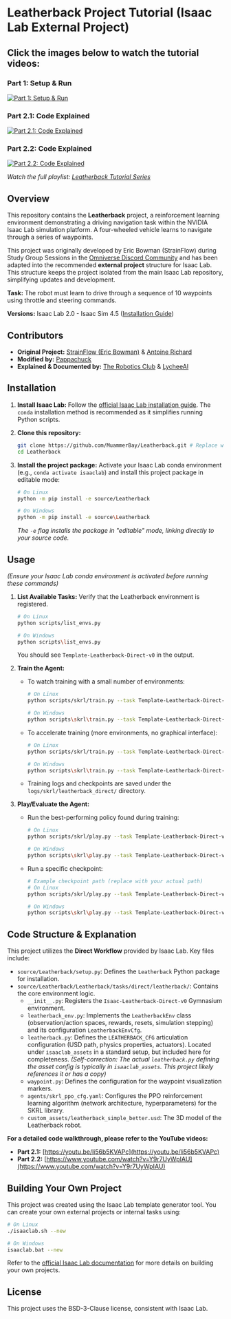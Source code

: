 # Leatherback Project Tutorial (Isaac Lab External Project)

## Click the images below to watch the tutorial videos:

### Part 1: Setup & Run
[![Part 1: Setup & Run](https://img.youtube.com/vi/bzHtZseHb34/0.jpg)](https://www.youtube.com/watch?v=bzHtZseHb34)

### Part 2.1: Code Explained
[![Part 2.1: Code Explained](https://img.youtube.com/vi/li56b5KVAPc/0.jpg)](https://www.youtube.com/watch?v=li56b5KVAPc)

### Part 2.2: Code Explained
[![Part 2.2: Code Explained](https://img.youtube.com/vi/Y9r7UyWpIAU/0.jpg)](https://www.youtube.com/watch?v=Y9r7UyWpIAU)

*Watch the full playlist: [Leatherback Tutorial Series](https://www.youtube.com/watch?v=bzHtZseHb34&list=PLQQ577DOyRN8jR7xs73WNDy98q05ElidM)*

## Overview

This repository contains the **Leatherback** project, a reinforcement learning environment demonstrating a driving navigation task within the NVIDIA Isaac Lab simulation platform. A four-wheeled vehicle learns to navigate through a series of waypoints.

This project was originally developed by Eric Bowman (StrainFlow) during Study Group Sessions in the [Omniverse Discord Community](https://discord.com/channels/827959428476174346/833873440418431017) and has been adapted into the recommended **external project** structure for Isaac Lab. This structure keeps the project isolated from the main Isaac Lab repository, simplifying updates and development.

**Task:** The robot must learn to drive through a sequence of 10 waypoints using throttle and steering commands.

**Versions:** Isaac Lab 2.0 - Isaac Sim 4.5 ([Installation Guide](https://isaac-sim.github.io/IsaacLab/main/source/setup/installation/index.html))

## Contributors

- **Original Project:** [StrainFlow (Eric Bowman)](https://www.linkedin.com/in/strainflow/) & [Antoine Richard](https://github.com/AntoineRichard/)
- **Modified by:** [Pappachuck](https://www.linkedin.com/in/renan-monteiro-barbosa/)
- **Explained & Documented by:** [The Robotics Club](https://www.youtube.com/@madeautonomous) & [LycheeAI](https://www.youtube.com/@LycheeAI)

## Installation

1.  **Install Isaac Lab:** Follow the [official Isaac Lab installation guide](https://isaac-sim.github.io/IsaacLab/main/source/setup/installation/index.html). The `conda` installation method is recommended as it simplifies running Python scripts.

2.  **Clone this repository:**
    ```bash
    git clone https://github.com/MuammerBay/Leatherback.git # Replace with your repo URL if different
    cd Leatherback
    ```

3.  **Install the project package:** Activate your Isaac Lab conda environment (e.g., `conda activate isaaclab`) and install this project package in editable mode:
    ```bash
    # On Linux
    python -m pip install -e source/Leatherback

    # On Windows
    python -m pip install -e source\Leatherback
    ```
    *The `-e` flag installs the package in "editable" mode, linking directly to your source code.*

## Usage

*(Ensure your Isaac Lab conda environment is activated before running these commands)*

1.  **List Available Tasks:** Verify that the Leatherback environment is registered.
    ```bash
    # On Linux
    python scripts/list_envs.py

    # On Windows
    python scripts\list_envs.py
    ```
    You should see `Template-Leatherback-Direct-v0` in the output.

2.  **Train the Agent:**
    *   To watch training with a small number of environments:
        ```bash
        # On Linux
        python scripts/skrl/train.py --task Template-Leatherback-Direct-v0 --num_envs 32

        # On Windows
        python scripts\skrl\train.py --task Template-Leatherback-Direct-v0 --num_envs 32
        ```
    *   To accelerate training (more environments, no graphical interface):
        ```bash
        # On Linux
        python scripts/skrl/train.py --task Template-Leatherback-Direct-v0 --num_envs 4096 --headless

        # On Windows
        python scripts\skrl\train.py --task Template-Leatherback-Direct-v0 --num_envs 4096 --headless
        ```
    *   Training logs and checkpoints are saved under the `logs/skrl/leatherback_direct/` directory.

3.  **Play/Evaluate the Agent:**
    *   Run the best-performing policy found during training:
        ```bash
        # On Linux
        python scripts/skrl/play.py --task Template-Leatherback-Direct-v0 --num_envs 32

        # On Windows
        python scripts\skrl\play.py --task Template-Leatherback-Direct-v0 --num_envs 32
        ```
    *   Run a specific checkpoint:
        ```bash
        # Example checkpoint path (replace with your actual path)
        # On Linux
        python scripts/skrl/play.py --task Template-Leatherback-Direct-v0 --checkpoint logs/skrl/leatherback_direct/<YOUR_RUN_DIR>/checkpoints/agent_<STEP>.pt

        # On Windows
        python scripts\skrl\play.py --task Template-Leatherback-Direct-v0 --checkpoint logs\skrl\leatherback_direct\<YOUR_RUN_DIR>\checkpoints\agent_<STEP>.pt
        ```

## Code Structure & Explanation

This project utilizes the **Direct Workflow** provided by Isaac Lab. Key files include:

-   `source/Leatherback/setup.py`: Defines the `Leatherback` Python package for installation.
-   `source/Leatherback/Leatherback/tasks/direct/leatherback/`: Contains the core environment logic.
    -   `__init__.py`: Registers the `Isaac-Leatherback-Direct-v0` Gymnasium environment.
    -   `leatherback_env.py`: Implements the `LeatherbackEnv` class (observation/action spaces, rewards, resets, simulation stepping) and its configuration `LeatherbackEnvCfg`.
    -   `leatherback.py`: Defines the `LEATHERBACK_CFG` articulation configuration (USD path, physics properties, actuators). Located under `isaaclab_assets` in a standard setup, but included here for completeness. *(Self-correction: The actual `leatherback.py` defining the asset config is typically in `isaaclab_assets`. This project likely references it or has a copy)*
    -   `waypoint.py`: Defines the configuration for the waypoint visualization markers.
    -   `agents/skrl_ppo_cfg.yaml`: Configures the PPO reinforcement learning algorithm (network architecture, hyperparameters) for the SKRL library.
    -   `custom_assets/leatherback_simple_better.usd`: The 3D model of the Leatherback robot.

**For a detailed code walkthrough, please refer to the YouTube videos:**

-   **Part 2.1:** [https://youtu.be/li56b5KVAPc](https://youtu.be/li56b5KVAPc)
-   **Part 2.2:** [https://www.youtube.com/watch?v=Y9r7UyWpIAU](https://www.youtube.com/watch?v=Y9r7UyWpIAU)

## Building Your Own Project

This project was created using the Isaac Lab template generator tool. You can create your own external projects or internal tasks using:

```bash
# On Linux
./isaaclab.sh --new

# On Windows
isaaclab.bat --new
```

Refer to the [official Isaac Lab documentation](https://isaac-sim.github.io/IsaacLab/main/source/workflows/template/index.html) for more details on building your own projects.

## License

This project uses the BSD-3-Clause license, consistent with Isaac Lab.
